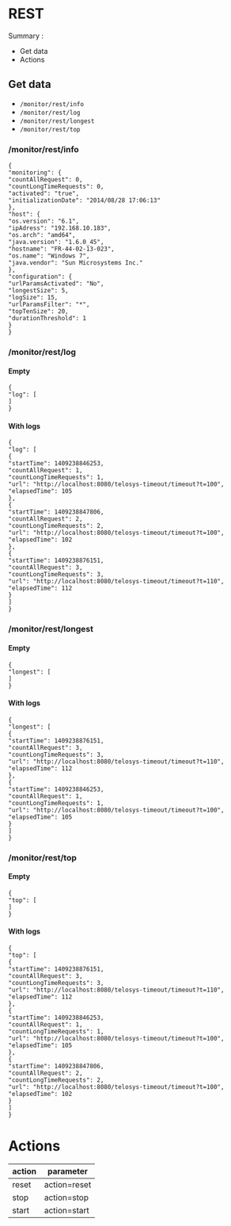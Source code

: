 # REST 

Summary :
* Get data
* Actions

## Get data
* ```/monitor/rest/info```
* ```/monitor/rest/log```
* ```/monitor/rest/longest```
* ```/monitor/rest/top```

### /monitor/rest/info
```
{
"monitoring": {
"countAllRequest": 0,
"countLongTimeRequests": 0,
"activated": "true",
"initializationDate": "2014/08/28 17:06:13"
},
"host": {
"os.version": "6.1",
"ipAdress": "192.168.10.183",
"os.arch": "amd64",
"java.version": "1.6.0_45",
"hostname": "FR-44-02-13-023",
"os.name": "Windows 7",
"java.vendor": "Sun Microsystems Inc."
},
"configuration": {
"urlParamsActivated": "No",
"longestSize": 5,
"logSize": 15,
"urlParamsFilter": "*",
"topTenSize": 20,
"durationThreshold": 1
}
}
```

### /monitor/rest/log
#### Empty
```
{
"log": [
]
}
```

#### With logs
```
{
"log": [
{
"startTime": 1409238846253,
"countAllRequest": 1,
"countLongTimeRequests": 1,
"url": "http://localhost:8080/telosys-timeout/timeout?t=100",
"elapsedTime": 105
},
{
"startTime": 1409238847806,
"countAllRequest": 2,
"countLongTimeRequests": 2,
"url": "http://localhost:8080/telosys-timeout/timeout?t=100",
"elapsedTime": 102
},
{
"startTime": 1409238876151,
"countAllRequest": 3,
"countLongTimeRequests": 3,
"url": "http://localhost:8080/telosys-timeout/timeout?t=110",
"elapsedTime": 112
}
]
}
```

### /monitor/rest/longest
#### Empty
```
{
"longest": [
]
}
```

#### With logs
```
{
"longest": [
{
"startTime": 1409238876151,
"countAllRequest": 3,
"countLongTimeRequests": 3,
"url": "http://localhost:8080/telosys-timeout/timeout?t=110",
"elapsedTime": 112
},
{
"startTime": 1409238846253,
"countAllRequest": 1,
"countLongTimeRequests": 1,
"url": "http://localhost:8080/telosys-timeout/timeout?t=100",
"elapsedTime": 105
}
]
}
```

### /monitor/rest/top
#### Empty
```
{
"top": [
]
}
```

#### With logs
```
{
"top": [
{
"startTime": 1409238876151,
"countAllRequest": 3,
"countLongTimeRequests": 3,
"url": "http://localhost:8080/telosys-timeout/timeout?t=110",
"elapsedTime": 112
},
{
"startTime": 1409238846253,
"countAllRequest": 1,
"countLongTimeRequests": 1,
"url": "http://localhost:8080/telosys-timeout/timeout?t=100",
"elapsedTime": 105
},
{
"startTime": 1409238847806,
"countAllRequest": 2,
"countLongTimeRequests": 2,
"url": "http://localhost:8080/telosys-timeout/timeout?t=100",
"elapsedTime": 102
}
]
}
```

# Actions

action | parameter 
------ | --------- 
reset | action=reset
stop | action=stop               
start | action=start
